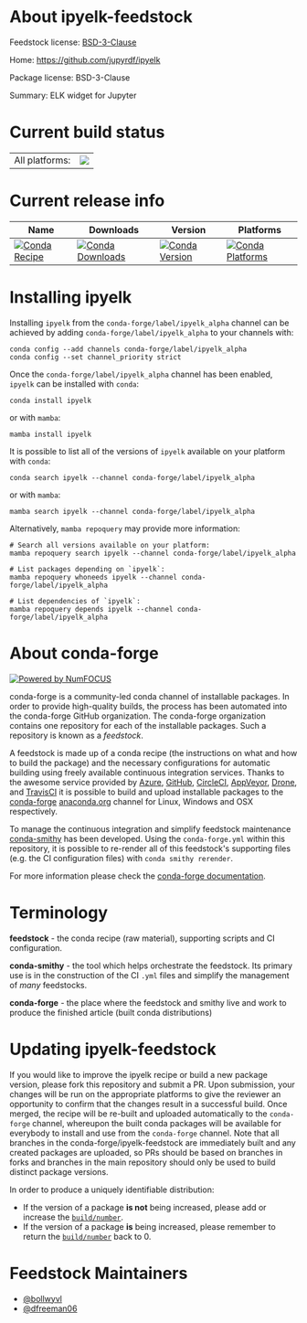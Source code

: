 About ipyelk-feedstock
======================

Feedstock license: [BSD-3-Clause](https://github.com/conda-forge/ipyelk-feedstock/blob/main/LICENSE.txt)

Home: https://github.com/jupyrdf/ipyelk

Package license: BSD-3-Clause

Summary: ELK widget for Jupyter

Current build status
====================


<table><tr><td>All platforms:</td>
    <td>
      <a href="https://dev.azure.com/conda-forge/feedstock-builds/_build/latest?definitionId=10515&branchName=main">
        <img src="https://dev.azure.com/conda-forge/feedstock-builds/_apis/build/status/ipyelk-feedstock?branchName=main">
      </a>
    </td>
  </tr>
</table>

Current release info
====================

| Name | Downloads | Version | Platforms |
| --- | --- | --- | --- |
| [![Conda Recipe](https://img.shields.io/badge/recipe-ipyelk-green.svg)](https://anaconda.org/conda-forge/ipyelk) | [![Conda Downloads](https://img.shields.io/conda/dn/conda-forge/ipyelk.svg)](https://anaconda.org/conda-forge/ipyelk) | [![Conda Version](https://img.shields.io/conda/vn/conda-forge/ipyelk.svg)](https://anaconda.org/conda-forge/ipyelk) | [![Conda Platforms](https://img.shields.io/conda/pn/conda-forge/ipyelk.svg)](https://anaconda.org/conda-forge/ipyelk) |

Installing ipyelk
=================

Installing `ipyelk` from the `conda-forge/label/ipyelk_alpha` channel can be achieved by adding `conda-forge/label/ipyelk_alpha` to your channels with:

```
conda config --add channels conda-forge/label/ipyelk_alpha
conda config --set channel_priority strict
```

Once the `conda-forge/label/ipyelk_alpha` channel has been enabled, `ipyelk` can be installed with `conda`:

```
conda install ipyelk
```

or with `mamba`:

```
mamba install ipyelk
```

It is possible to list all of the versions of `ipyelk` available on your platform with `conda`:

```
conda search ipyelk --channel conda-forge/label/ipyelk_alpha
```

or with `mamba`:

```
mamba search ipyelk --channel conda-forge/label/ipyelk_alpha
```

Alternatively, `mamba repoquery` may provide more information:

```
# Search all versions available on your platform:
mamba repoquery search ipyelk --channel conda-forge/label/ipyelk_alpha

# List packages depending on `ipyelk`:
mamba repoquery whoneeds ipyelk --channel conda-forge/label/ipyelk_alpha

# List dependencies of `ipyelk`:
mamba repoquery depends ipyelk --channel conda-forge/label/ipyelk_alpha
```


About conda-forge
=================

[![Powered by
NumFOCUS](https://img.shields.io/badge/powered%20by-NumFOCUS-orange.svg?style=flat&colorA=E1523D&colorB=007D8A)](https://numfocus.org)

conda-forge is a community-led conda channel of installable packages.
In order to provide high-quality builds, the process has been automated into the
conda-forge GitHub organization. The conda-forge organization contains one repository
for each of the installable packages. Such a repository is known as a *feedstock*.

A feedstock is made up of a conda recipe (the instructions on what and how to build
the package) and the necessary configurations for automatic building using freely
available continuous integration services. Thanks to the awesome service provided by
[Azure](https://azure.microsoft.com/en-us/services/devops/), [GitHub](https://github.com/),
[CircleCI](https://circleci.com/), [AppVeyor](https://www.appveyor.com/),
[Drone](https://cloud.drone.io/welcome), and [TravisCI](https://travis-ci.com/)
it is possible to build and upload installable packages to the
[conda-forge](https://anaconda.org/conda-forge) [anaconda.org](https://anaconda.org/)
channel for Linux, Windows and OSX respectively.

To manage the continuous integration and simplify feedstock maintenance
[conda-smithy](https://github.com/conda-forge/conda-smithy) has been developed.
Using the ``conda-forge.yml`` within this repository, it is possible to re-render all of
this feedstock's supporting files (e.g. the CI configuration files) with ``conda smithy rerender``.

For more information please check the [conda-forge documentation](https://conda-forge.org/docs/).

Terminology
===========

**feedstock** - the conda recipe (raw material), supporting scripts and CI configuration.

**conda-smithy** - the tool which helps orchestrate the feedstock.
                   Its primary use is in the construction of the CI ``.yml`` files
                   and simplify the management of *many* feedstocks.

**conda-forge** - the place where the feedstock and smithy live and work to
                  produce the finished article (built conda distributions)


Updating ipyelk-feedstock
=========================

If you would like to improve the ipyelk recipe or build a new
package version, please fork this repository and submit a PR. Upon submission,
your changes will be run on the appropriate platforms to give the reviewer an
opportunity to confirm that the changes result in a successful build. Once
merged, the recipe will be re-built and uploaded automatically to the
`conda-forge` channel, whereupon the built conda packages will be available for
everybody to install and use from the `conda-forge` channel.
Note that all branches in the conda-forge/ipyelk-feedstock are
immediately built and any created packages are uploaded, so PRs should be based
on branches in forks and branches in the main repository should only be used to
build distinct package versions.

In order to produce a uniquely identifiable distribution:
 * If the version of a package **is not** being increased, please add or increase
   the [``build/number``](https://docs.conda.io/projects/conda-build/en/latest/resources/define-metadata.html#build-number-and-string).
 * If the version of a package **is** being increased, please remember to return
   the [``build/number``](https://docs.conda.io/projects/conda-build/en/latest/resources/define-metadata.html#build-number-and-string)
   back to 0.

Feedstock Maintainers
=====================

* [@bollwyvl](https://github.com/bollwyvl/)
* [@dfreeman06](https://github.com/dfreeman06/)

